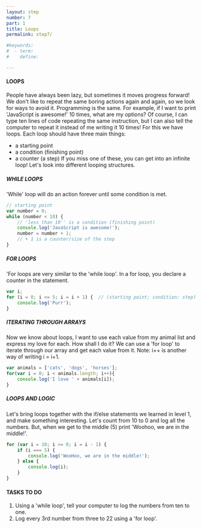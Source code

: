 ```yaml
---
layout: step
number: 7
part: 1
title: Loops
permalink: step7/

#keywords:
#  - term:
#    define: 

---
```


#### LOOPS

People have always been lazy, but sometimes it moves progress forward! We
don't like to repeat the same boring actions again and again, so we look
for ways to avoid it.
Programming is the same. For example, if I want to print 'JavaScript is
awesome!' 10 times, what are my options? Of course, I can type ten lines of
code repeating the same instruction, but I can also tell the computer to
repeat it instead of me writing it 10 times!
For this we have loops.
Each loop should have three main things:
- a starting point
- a condition (finishing point)
- a counter (a step)
If you miss one of these, you can get into an infinite loop!
Let's look into different looping structures.


##### WHILE LOOPS

'While' loop will do an action forever until some condition is met.

```javascript
// starting point
var number = 0;
while (number < 10) {
    // 'less than 10'' is a condition (finishing point)
    console.log('JavaScript is awesome!');
    number = number + 1;
    // + 1 is a counter/size of the step
}
```

##### FOR LOOPS

'For loops are very similar to the 'while loop'. In a for loop, you
declare a counter in the statement.

```javascript
var i;
for (i = 0; i <= 5; i = i + 1) {  // (starting point; condition; step)
    console.log('Purr');
}
```


##### ITERATING THROUGH ARRAYS

Now we know about loops, I want to use each value from my animal list
and express my love for each. How shall I do it?
We can use a 'for loop' to iterate through our array and get each value
from it.
Note: i++ is another way of writing i = i+1.


```javascript
var animals = ['cats', 'dogs', 'horses'];
for(var i = 0; i < animals.length; i++){
    console.log('I love ' + animals[i]);
}
```

##### LOOPS AND LOGIC

Let's bring loops together with the if/else statements we learned in
level 1, and make something interesting.
Let's count from 10 to 0 and log all the numbers. But, when we get to the
middle (5) print 'Woohoo, we are in the middle!'.

```javascript
for (var i = 10; i >= 0; i = i - 1) {
    if (i === 5) {
        console.log('WooHoo, we are in the middle!');
    } else {
        console.log(i);
    }
}
```

#### TASKS TO DO

1. Using a 'while loop', tell your computer to log the numbers from ten to one.
2. Log every 3rd number from three to 22 using a 'for loop'.

